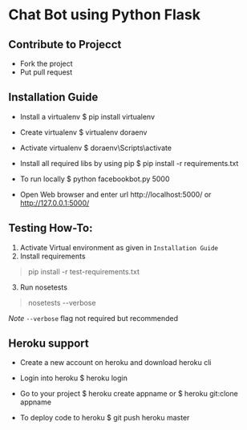 # Chat Bot using Python Flask

## Contribute to Projecct
* Fork the project
* Put pull request

## Installation Guide

* Install a virtualenv
$ pip install virtualenv

* Create virtualenv
$ virtualenv doraenv

* Activate virtualenv
$ doraenv\Scripts\activate

* Install all required libs by using pip
$ pip install -r requirements.txt

* To run locally
$ python facebookbot.py 5000

* Open Web browser and enter url
http://localhost:5000/ or http://127.0.0.1:5000/

## Testing How-To:


1. Activate Virtual environment as given in `Installation Guide`
2. Install requirements
> pip install -r test-requirements.txt
3. Run nosetests
> nosetests --verbose

*Note* `--verbose` flag not required but recommended

## Heroku support
* Create a new account on heroku and download heroku cli
* Login into heroku
$ heroku login

* Go to your project 
$ heroku create appname  or $ heroku git:clone appname

* To deploy code to heroku
$ git push heroku master

